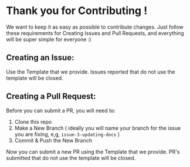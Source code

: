 # Thank you for Contributing !

We want to keep it as easy as possible to contribute changes. Just follow these requirements for Creating Issues and Pull Requests, and everything will be super simple for everyone :)

## Creating an Issue:

Use the Template that we provide.  Issues reported that do not use the template will be closed.

## Creating a Pull Request:

Before you can submit a PR, you will need to:

1. Clone this repo
2. Make a New Branch ( ideally you will name your branch for the issue you are fixing, e,g, `issue-3-updating-docs` )
3. Commit & Push the New Branch

Now you can submit a new PR using the Template that we provide.  PR's submitted that do not use the template will be closed.

